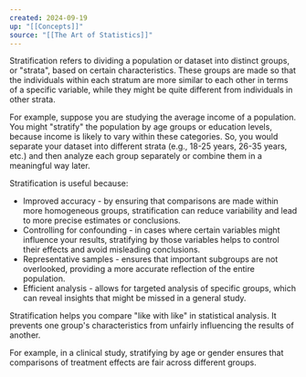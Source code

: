 ```yaml
---
created: 2024-09-19
up: "[[Concepts]]"
source: "[[The Art of Statistics]]"
---
```


Stratification refers to dividing a population or dataset into distinct groups, or "strata", based on certain characteristics. These groups are made so that the individuals within each stratum are more similar to each other in terms of a specific variable, while they might be quite different from individuals in other strata. 

For example, suppose you are studying the average income of a population. You might "stratify" the population by age groups or education levels, because income is likely to vary within these categories. So, you would separate your dataset into different strata (e.g., 18-25 years, 26-35 years, etc.) and then analyze each group separately or combine them in a meaningful way later. 

Stratification is useful because:
- Improved accuracy - by ensuring that comparisons are made within more homogeneous groups, stratification can reduce variability and lead to more precise estimates or conclusions. 
- Controlling for confounding - in cases where certain variables might influence your results, stratifying by those variables helps to control their effects and avoid misleading conclusions. 
- Representative samples - ensures that important subgroups are not overlooked, providing a more accurate reflection of the entire population.
- Efficient analysis - allows for targeted analysis of specific groups, which can reveal insights that might be missed in a general study. 

Stratification helps you compare "like with like" in statistical analysis. It prevents one group's characteristics from unfairly influencing the results of another. 

For example, in a clinical study, stratifying by age or gender ensures that comparisons of treatment effects are fair across different groups. 